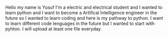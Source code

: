 Hello my name is Yusuf I'm a electric and electrical student and I wanted to learn python and I want to become a Artifical İntelligence engineer in the future so I wanted to learn coding and here is my pathway to python. I want to learn different code lenguages in the future but I wanted to start with pyhton. I will upload at least one file everyday. 
